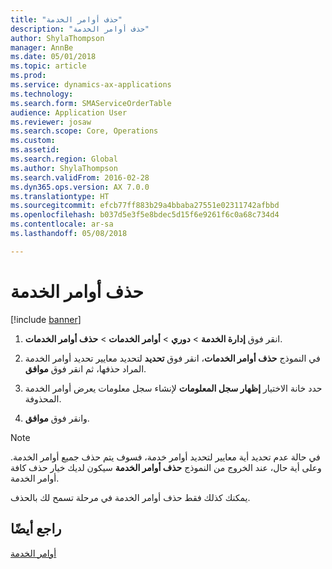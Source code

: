 ```yaml
---
title: "حذف أوامر الخدمة"
description: "حذف أوامر الخدمة"
author: ShylaThompson
manager: AnnBe
ms.date: 05/01/2018
ms.topic: article
ms.prod: 
ms.service: dynamics-ax-applications
ms.technology: 
ms.search.form: SMAServiceOrderTable
audience: Application User
ms.reviewer: josaw
ms.search.scope: Core, Operations
ms.custom: 
ms.assetid: 
ms.search.region: Global
ms.author: ShylaThompson
ms.search.validFrom: 2016-02-28
ms.dyn365.ops.version: AX 7.0.0
ms.translationtype: HT
ms.sourcegitcommit: efcb77ff883b29a4bbaba27551e02311742afbbd
ms.openlocfilehash: b037d5e3f5e8bdec5d15f6e9261f6c0a68c734d4
ms.contentlocale: ar-sa
ms.lasthandoff: 05/08/2018

---
```



# <a name="delete-service-orders"></a>حذف أوامر الخدمة 

[!include [banner](../includes/banner.md)]


1.  انقر فوق **إدارة الخدمة** \> **دوري** \> **أوامر الخدمات** \> **حذف أوامر الخدمات**.

2.  في النموذج **حذف أوامر الخدمات**، انقر فوق **تحديد** لتحديد معايير تحديد أوامر الخدمة المراد حذفها، ثم انقر فوق **موافق**.

3.  حدد خانة الاختيار **إظهار سجل المعلومات** لإنشاء سجل معلومات يعرض أوامر الخدمة المحذوفة.

4.  وانقر فوق **موافق**.


> [!NOTE]
> <P>في حالة عدم تحديد أية معايير لتحديد أوامر خدمة، فسوف يتم حذف جميع أوامر الخدمة. وعلى أية حال، عند الخروج من النموذج <STRONG>حذف أوامر الخدمة</STRONG> سيكون لديك خيار حذف كافة أوامر الخدمة.</P>
> <P>يمكنك كذلك فقط حذف أوامر الخدمة في مرحلة تسمح لك بالحذف.</P>



## <a name="see-also"></a>راجع أيضًا

[أوامر الخدمة](service-orders.md)

  




